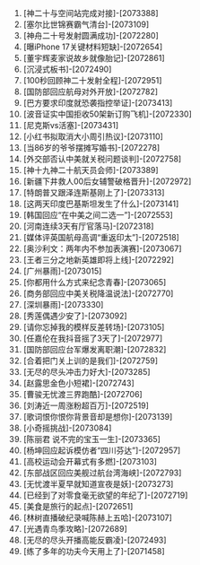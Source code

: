 
1. [神二十与空间站完成对接]-[2073388]
1. [塞尔比世锦赛霸气清台]-[2073109]
1. [神舟二十号发射圆满成功]-[2072280]
1. [曝iPhone 17关键材料短缺]-[2072654]
1. [董宇辉麦家说故乡就像胎记]-[2072861]
1. [沉浸式板书]-[2072490]
1. [100秒回顾神二十发射全程]-[2072951]
1. [国防部回应航母对外开放]-[2072782]
1. [巴方要求印度就恐袭指控举证]-[2073413]
1. [波音证实中国拒收50架新订购飞机]-[2072330]
1. [尼克斯vs活塞]-[2073431]
1. [小红书拟取消大小周引热议]-[2073110]
1. [当86岁的爷爷摆摊写婚书]-[2072278]
1. [外交部否认中美就关税问题谈判]-[2072758]
1. [神十九神二十航天员会师]-[2073389]
1. [新疆下井救人00后女辅警破格晋升]-[2072972]
1. [特朗普又跟泽连斯基刚上了]-[2073313]
1. [这两天印度巴基斯坦发生了什么]-[2073141]
1. [韩国回应“在中美之间二选一”]-[2072553]
1. [河南连续3天有厅官落马]-[2072318]
1. [媒体评英国航母高调“重返印太”]-[2072518]
1. [奥沙利文：两年内不参加表演赛]-[2073067]
1. [王者三分之地新英雄即将上线]-[2072292]
1. [广州暴雨]-[2073015]
1. [你都用什么方式来纪念青春]-[2073065]
1. [商务部回应中美关税降温说法]-[2072770]
1. [深圳暴雨]-[2073330]
1. [秀莲偶遇少安了]-[2073092]
1. [请你忘掉我的模样反差转场]-[2073105]
1. [任嘉伦在我抖音摇了3天了]-[2072977]
1. [国防部回应台军爆发离职潮]-[2072832]
1. [合着把门关上训的是我们]-[2072759]
1. [无尽的尽头冲击力好大]-[2073285]
1. [赵露思金色小短裙]-[2072743]
1. [曹骏无忧渡三界跑酷]-[2072706]
1. [刘涛近一周涨粉超百万]-[2072519]
1. [歌词恨你恨你背景音却是想你]-[2073139]
1. [小奇摇挑战]-[2073084]
1. [陈丽君 说不完的宝玉一生]-[2073365]
1. [杨坤回应起诉模仿者“四川芬达”]-[2072957]
1. [高校运动会开幕式有多燃]-[2073103]
1. [东部战区回应美舰过航台湾海峡]-[2072793]
1. [无忧渡半夏早就知道宣夜是妖]-[2073273]
1. [已经到了对零食毫无欲望的年纪了]-[2072719]
1. [美食是旅行的起点]-[2072651]
1. [林树直播破纪录喊陈赫上五哈]-[2073107]
1. [光遇青鸟季攻略]-[2072689]
1. [无尽的尽头开播高能反霸凌]-[2072493]
1. [练了多年的功夫今天用上了]-[2071458]
